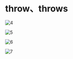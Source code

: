# throw、throws

![4](E:/Git%E4%BB%93%E5%BA%93%E6%96%87%E4%BB%B6/Study-Note/Java%E5%9F%BA%E7%A1%80%E7%9F%A5%E8%AF%86%E9%87%8D%E6%9E%84/%E9%9F%A9%E9%A1%BA%E5%B9%B3%E4%BA%8C%E5%88%B7/src/4.png)

![5](E:/Git%E4%BB%93%E5%BA%93%E6%96%87%E4%BB%B6/Study-Note/Java%E5%9F%BA%E7%A1%80%E7%9F%A5%E8%AF%86%E9%87%8D%E6%9E%84/%E9%9F%A9%E9%A1%BA%E5%B9%B3%E4%BA%8C%E5%88%B7/src/5.png)

![6](E:/Git%E4%BB%93%E5%BA%93%E6%96%87%E4%BB%B6/Study-Note/Java%E5%9F%BA%E7%A1%80%E7%9F%A5%E8%AF%86%E9%87%8D%E6%9E%84/%E9%9F%A9%E9%A1%BA%E5%B9%B3%E4%BA%8C%E5%88%B7/src/6.png)

![7](E:/Git%E4%BB%93%E5%BA%93%E6%96%87%E4%BB%B6/Study-Note/Java%E5%9F%BA%E7%A1%80%E7%9F%A5%E8%AF%86%E9%87%8D%E6%9E%84/%E9%9F%A9%E9%A1%BA%E5%B9%B3%E4%BA%8C%E5%88%B7/src/7.png)

